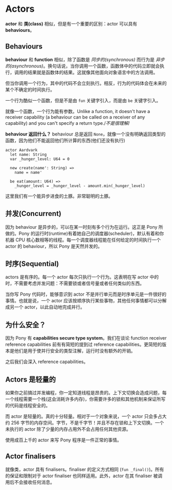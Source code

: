 # Actors

__actor__ 和 __类(class)__ 相似，但是有一个重要的区别：actor 可以具有 __behaviours__。

## Behaviours

__behaviour__ 和 __function__ 相似，除了函数是 _同步的(synchronous)_ 而行为是 _异步的(asynchronous)_。换句话说，当你调用一个函数，函数体中的代码立即就会执行，调用的结果就是函数体的结果。这就像其他面向对象语言中的方法调用。

但当你调用一个行为，其中的代码不会立刻执行。相反，行为的代码体会在未来的某个不确定的时间执行。

一个行为酷似一个函数，但是不是由 `fun` 关键字引入，而是由 `be` 关键字引入。

就像一个函数，一个行为能有参数。Unlike a function, it doesn't have a receiver capability (a behaviour can be called on a receiver of any capability) and you can't specify a return type./*不是很理解*/

__behaviour 返回什么？__ behaviour 总是返回 `None`，就像一个没有明确返回类型的函数，因为他们不能返回他们所计算的东西(他们还没有执行)

```pony
actor Aardvark
  let name: String
  var _hunger_level: U64 = 0

  new create(name': String) =>
    name = name'

  be eat(amount: U64) =>
    _hunger_level = _hunger_level - amount.min(_hunger_level)
```

这里我们有一个能异步进食的土豚。非常聪明的土豚。

## 并发(Concurrent)

因为 behaviour 是异步的，可以在某一时刻有多个行为在运行。这正是 Pony 所做的。Pony 的运行时(runtime)有着她自己的调度器(scheduler)，默认有着和你机器 CPU 核心数相等的线程。每一个调度器线程能在任何给定的时间执行一个 actor 的 behaviour，所以 Pony 是天然并发的。

## 时序(Sequential)

actors 是有序的。每一个 actor 每次只执行一个行为。这表明在写 actor 中的时，不需要考虑并发问题：不需要锁或者信号量或者任何类似的东西。

当你写 Pony 代码时，能够意识到 actor 不是并行单元而是时序单元是一件很好的事情。也就是说，一个 actor 应该按顺序执行某些事物，其他任何事情都可以分解成另一个 actor，以此自动地完成并行。

## 为什么安全？

因为 Pony 有 __capabilities secure type system__。我们在谈论 function receiver reference capabilities 前有有简短的提到过 reference capabilities。更简短的版本是他们是用于使并行安全的类型注解，运行时没有额外的开销。

之后我们会深入 reference capabilities。

## Actors 是轻量的

如果你之前搞过并发编程，你一定知道线程是昂贵的。上下文切换会造成问题，每一个线程需要一个栈(这会消耗许多内存)，你需要许多的锁和其他机制来保证所写的代码是线程安全的。

而 actor 是轻量的。真的十分轻量。相对于一个对象来说，一个 actor 只会多占大约 256 字节的内存空间。字节，不是千字节！并且不存在锁和上下文切换。一个未执行的 actor 除了少量的内存占用外不会占用任何其他资源。

使用成百上千的 actor 来写 Pony 程序是一件正常的事情。

## Actor finalisers

就像类，actor 具有 finalisers。finaliser 的定义方式相同 (`fun _final()`)。所有的保证和限制对于 actor finaliser 也同样适用。此外，actor 在其 finaliser 被调用后不会接收任何消息。
